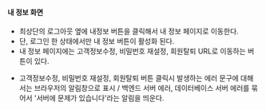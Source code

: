 #### 내 정보 화면
- 최상단의 로그아웃 옆에 내정보 버튼을 클릭해서 내 정보 페이지로 이동한다.
- 단, 로그인 한 상태에서만 내 정보 버튼이 활성화 된다.
- 내 정보 페이지에는 고객정보수정, 비밀번호 재설정, 회원탈퇴 URL로 이동하는 버튼이 있다.

<!-- 에러 -->
- 고객정보수정, 비밀번호 재설정, 회원탈퇴 버튼 클릭시 발생하는 에러 문구에 대해서는 브라우저의 알림창으로 표시 / 백엔드 서버 에러, 데이터베이스 서버 에러를 묶어서 '서버에 문제가 있습니다'라는 알림을 띄운다.